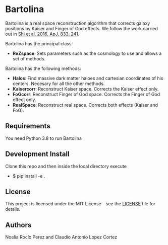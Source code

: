# Bartolina

Bartolina is a real space reconstruction algorithm that corrects galaxy positions by Kaiser and Finger of God effects. 
We follow the work carried out in [Shi et al. 2016, ApJ, 833, 241](https://iopscience.iop.org/article/10.3847/1538-4357/833/2/241/pdf).

Bartolina has the principal class:
* **ReZspace**: Sets parameters such as the cosmology to use and allows a set of methods. 

Bartolina has the following methods:
* **Halos**: Find massive dark matter haloes and cartesian coordinates of his centers. Necesary for all the other methods.
* **Kaisercorr**: Reconstruct Kaiser space. Corrects the Kaiser effect only.
* **FoGcorr**: Reconstruct Finger of God space. Corrects the Finger of God effect only.
* **RealSpace**: Reconstruct real space. Corrects both effects (Kaiser and FoG).

## Requirements

You need Python 3.8 to run Bartolina

## Development Install

Clone this repo and then inside the local directory execute

* $ pip install -e .

## License

This project is licensed under the MIT License - see the [LICENSE](https://github.com/exiliadadelsur/Bartolina/blob/master/LICENSE) file for details.

## Authors

Noelia Rocío Perez and Claudio Antonio Lopez Cortez





